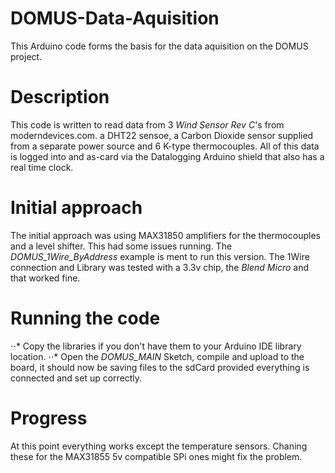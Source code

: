 # DOMUS-Data-Aquisition
This Arduino code forms the basis for the data aquisition on the DOMUS project.

# Description
This code is written to read data from 3 *Wind Sensor Rev C*'s from moderndevices.com. a DHT22 sensoe, a Carbon Dioxide sensor supplied from a separate power source and 6 K-type thermocouples. All of this data is logged into and as-card via the Datalogging Arduino shield that also has a real time clock.

# Initial approach
The initial approach was using MAX31850 amplifiers for the thermocouples and a level shifter. This had some issues running.
The *DOMUS_1Wire_ByAddress* example is ment to run this version. The 1Wire connection and Library was tested with a 3.3v chip, the *Blend Micro* and that worked fine.

# Running the code
⋅⋅* Copy the libraries if you don't have them to your Arduino IDE library location.
⋅⋅* Open the *DOMUS_MAIN* Sketch, compile and upload to the board, it should now be saving files to the sdCard provided everything is connected and set up correctly.

# Progress
At this point everything works except the temperature sensors. Chaning these for the MAX31855 5v compatible SPi ones might fix the problem. 

